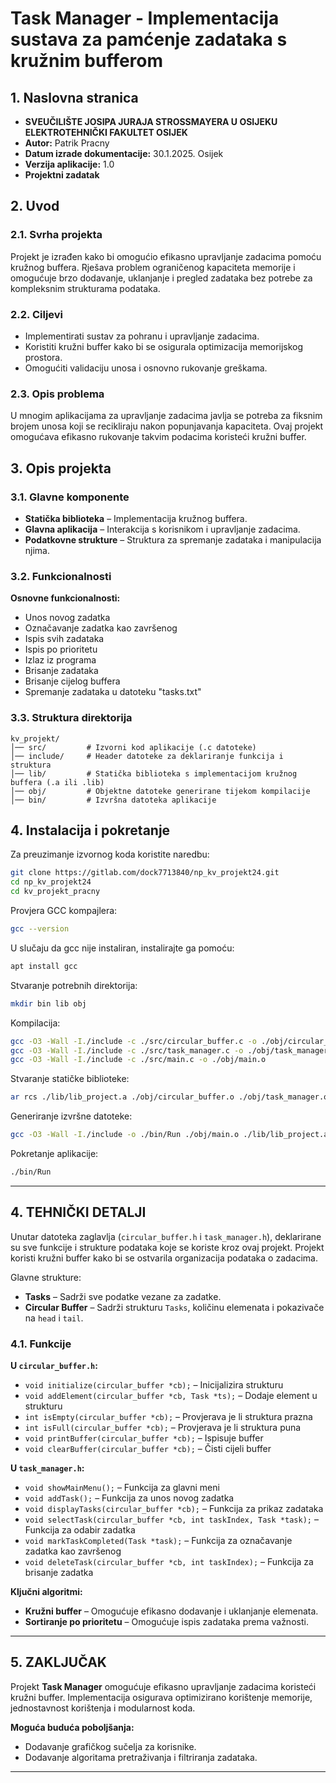 # Task Manager - Implementacija sustava za pamćenje zadataka s kružnim bufferom

## 1. Naslovna stranica

- **SVEUČILIŠTE JOSIPA JURAJA STROSSMAYERA U OSIJEKU**
  **ELEKTROTEHNIČKI FAKULTET OSIJEK**
- **Autor:** Patrik Pracny
- **Datum izrade dokumentacije:** 30.1.2025. Osijek
- **Verzija aplikacije:** 1.0
- **Projektni zadatak**

## 2. Uvod

### 2.1. Svrha projekta
Projekt je izrađen kako bi omogućio efikasno upravljanje zadacima pomoću kružnog buffera. Rješava problem ograničenog kapaciteta memorije i omogućuje brzo dodavanje, uklanjanje i pregled zadataka bez potrebe za kompleksnim strukturama podataka.

### 2.2. Ciljevi
- Implementirati sustav za pohranu i upravljanje zadacima.
- Koristiti kružni buffer kako bi se osigurala optimizacija memorijskog prostora.
- Omogućiti validaciju unosa i osnovno rukovanje greškama.

### 2.3. Opis problema
U mnogim aplikacijama za upravljanje zadacima javlja se potreba za fiksnim brojem unosa koji se recikliraju nakon popunjavanja kapaciteta. Ovaj projekt omogućava efikasno rukovanje takvim podacima koristeći kružni buffer.

## 3. Opis projekta

### 3.1. Glavne komponente
- **Statička biblioteka** – Implementacija kružnog buffera.
- **Glavna aplikacija** – Interakcija s korisnikom i upravljanje zadacima.
- **Podatkovne strukture** – Struktura za spremanje zadataka i manipulacija njima.

### 3.2. Funkcionalnosti
**Osnovne funkcionalnosti:**
- Unos novog zadatka
- Označavanje zadatka kao završenog
- Ispis svih zadataka
- Ispis po prioritetu
- Izlaz iz programa
- Brisanje zadataka
- Brisanje cijelog buffera
- Spremanje zadataka u datoteku "tasks.txt"

### 3.3. Struktura direktorija
```
kv_projekt/
│── src/         # Izvorni kod aplikacije (.c datoteke)
│── include/     # Header datoteke za deklariranje funkcija i struktura
│── lib/         # Statička biblioteka s implementacijom kružnog buffera (.a ili .lib)
│── obj/         # Objektne datoteke generirane tijekom kompilacije
│── bin/         # Izvršna datoteka aplikacije
```

## 4. Instalacija i pokretanje

Za preuzimanje izvornog koda koristite naredbu:
```sh
git clone https://gitlab.com/dock7713840/np_kv_projekt24.git
cd np_kv_projekt24
cd kv_projekt_pracny
```

Provjera GCC kompajlera:
```sh
gcc --version
```
U slučaju da gcc nije instaliran, instalirajte ga pomoću:
```sh
apt install gcc
```

Stvaranje potrebnih direktorija:
```sh
mkdir bin lib obj
```

Kompilacija:
```sh
gcc -O3 -Wall -I./include -c ./src/circular_buffer.c -o ./obj/circular_buffer.o
gcc -O3 -Wall -I./include -c ./src/task_manager.c -o ./obj/task_manager.o
gcc -O3 -Wall -I./include -c ./src/main.c -o ./obj/main.o
```

Stvaranje statičke biblioteke:
```sh
ar rcs ./lib/lib_project.a ./obj/circular_buffer.o ./obj/task_manager.o ./obj/main.o
```

Generiranje izvršne datoteke:
```sh
gcc -O3 -Wall -I./include -o ./bin/Run ./obj/main.o ./lib/lib_project.a
```

Pokretanje aplikacije:
```sh
./bin/Run
```

---

## 4. TEHNIČKI DETALJI
Unutar datoteka zaglavlja (`circular_buffer.h` i `task_manager.h`), deklarirane su sve funkcije i strukture podataka koje se koriste kroz ovaj projekt. Projekt koristi kružni buffer kako bi se ostvarila organizacija podataka o zadacima.

Glavne strukture:
- **Tasks** – Sadrži sve podatke vezane za zadatke.
- **Circular Buffer** – Sadrži strukturu `Tasks`, količinu elemenata i pokazivače na `head` i `tail`.

### 4.1. Funkcije
**U `circular_buffer.h`:**
- `void initialize(circular_buffer *cb);` – Inicijalizira strukturu
- `void addElement(circular_buffer *cb, Task *ts);` – Dodaje element u strukturu
- `int isEmpty(circular_buffer *cb);` – Provjerava je li struktura prazna
- `int isFull(circular_buffer *cb);` – Provjerava je li struktura puna
- `void printBuffer(circular_buffer *cb);` – Ispisuje buffer
- `void clearBuffer(circular_buffer *cb);` – Čisti cijeli buffer

**U `task_manager.h`:**
- `void showMainMenu();` – Funkcija za glavni meni
- `void addTask();` – Funkcija za unos novog zadatka
- `void displayTasks(circular_buffer *cb);` – Funkcija za prikaz zadataka
- `void selectTask(circular_buffer *cb, int taskIndex, Task *task);` – Funkcija za odabir zadatka
- `void markTaskCompleted(Task *task);` – Funkcija za označavanje zadatka kao završenog
- `void deleteTask(circular_buffer *cb, int taskIndex);` – Funkcija za brisanje zadatka

**Ključni algoritmi:**
- **Kružni buffer** – Omogućuje efikasno dodavanje i uklanjanje elemenata.
- **Sortiranje po prioritetu** – Omogućuje ispis zadataka prema važnosti.

---

## 5. ZAKLJUČAK
Projekt **Task Manager** omogućuje efikasno upravljanje zadacima koristeći kružni buffer. Implementacija osigurava optimizirano korištenje memorije, jednostavnost korištenja i modularnost koda.

**Moguća buduća poboljšanja:**
- Dodavanje grafičkog sučelja za korisnike.
- Dodavanje algoritama pretraživanja i filtriranja zadataka.

---